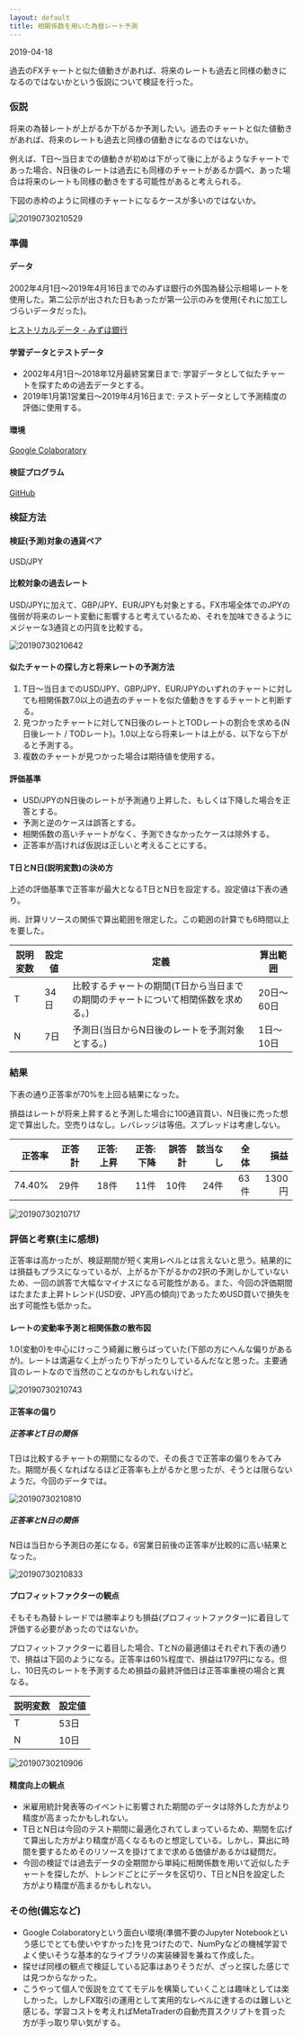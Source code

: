 ```yaml
---
layout: default
title: 相関係数を用いた為替レート予測
---
```


2019-04-18

過去のFXチャートと似た値動きがあれば、将来のレートも過去と同様の動きになるのではないかという仮説について検証を行った。

### 仮説

将来の為替レートが上がるか下がるか予測したい。過去のチャートと似た値動きがあれば、将来のレートも過去と同様の値動きになるのではないか。

例えば、T日～当日までの値動きが初めは下がって後に上がるようなチャートであった場合、N日後のレートは過去にも同様のチャートがあるか調べ、あった場合は将来のレートも同様の動きをする可能性があると考えられる。

下図の赤枠のように同様のチャートになるケースが多いのではないか。

![20190730210529](https://user-images.githubusercontent.com/48476117/79638734-125dd800-81c2-11ea-8ee9-fc3952365b7c.png)

### 準備

#### データ

2002年4月1日～2019年4月16日までのみずほ銀行の外国為替公示相場レートを使用した。第二公示が出された日もあったが第一公示のみを使用(それに加工しづらいデータだった)。

[ヒストリカルデータ - みずほ銀行](https://www.mizuhobank.co.jp/market/historical.html)

#### 学習データとテストデータ

- 2002年4月1日～2018年12月最終営業日まで: 学習データとして似たチャートを探すための過去データとする。
- 2019年1月第1営業日～2019年4月16日まで: テストデータとして予測精度の評価に使用する。

#### 環境

[Google Colaboratory](https://colab.research.google.com/)

#### 検証プログラム

[GitHub](https://github.com/ta9t2/)

### 検証方法

#### 検証(予測)対象の通貨ペア

USD/JPY

#### 比較対象の過去レート

USD/JPYに加えて、GBP/JPY、EUR/JPYも対象とする。FX市場全体でのJPYの強弱が将来のレート変動に影響すると考えているため、それを加味できるようにメジャーな3通貨との円貨を比較する。

![20190730210642](https://user-images.githubusercontent.com/48476117/79638754-20abf400-81c2-11ea-81ec-f4be90fc432a.png)

#### 似たチャートの探し方と将来レートの予測方法

1. T日～当日までのUSD/JPY、GBP/JPY、EUR/JPYのいずれのチャートに対しても相関係数7.0以上の過去のチャートを似た値動きをするチャートと判断する。
1. 見つかったチャートに対してN日後のレートとTODレートの割合を求める(N日後レート / TODレート)。1.0以上なら将来レートは上がる、以下なら下がると予測する。
1. 複数のチャートが見つかった場合は期待値を使用する。

#### 評価基準

- USD/JPYのN日後のレートが予測通り上昇した、もしくは下降した場合を正答とする。
- 予測と逆のケースは誤答とする。
- 相関係数の高いチャートがなく、予測できなかったケースは除外する。
- 正答率が高ければ仮説は正しいと考えることにする。

#### T日とN日(説明変数)の決め方

上述の評価基準で正答率が最大となるT日とN日を設定する。設定値は下表の通り。

尚、計算リソースの関係で算出範囲を限定した。この範囲の計算でも6時間以上を要した。

| 説明変数 | 設定値 | 定義 | 算出範囲 |
|-----------|-----------|-----------|-----------|
| T | 34日 | 比較するチャートの期間(T日から当日までの期間のチャートについて相関係数を求める。) | 20日～60日 |
| N | 7日 | 予測日(当日からN日後のレートを予測対象とする。) | 1日～10日 |

### 結果

下表の通り正答率が70%を上回る結果になった。

損益はレートが将来上昇すると予測した場合に100通貨買い、N日後に売った想定で算出した。空売りはなし。レバレッジは等倍。スプレッドは考慮しない。

| 正答率 | 正答計 | 正答:上昇 | 正答:下降 | 誤答計 | 該当なし | 全体 | 損益 |
|-----------:|-----------:|-----------:|-----------:|-----------:|-----------:|-----------:|-----------:|
| 74.40% | 29件 | 18件 | 11件 | 10件 | 24件 | 63件 | 1300円 |

![20190730210717](https://user-images.githubusercontent.com/48476117/79638787-4e913880-81c2-11ea-9a2c-716a719aa9c2.png)

### 評価と考察(主に感想)

正答率は高かったが、検証期間が短く実用レベルとは言えないと思う。結果的には損益もプラスになっているが、上がるか下がるかの2択の予測しかしていないため、一回の誤答で大幅なマイナスになる可能性がある。また、今回の評価期間はたまたま上昇トレンド(USD安、JPY高の傾向)であったためUSD買いで損失を出す可能性も低かった。

#### レートの変動率予測と相関係数の散布図

1.0(変動0)を中心にけっこう綺麗に散らばっていた(下部の方にへんな偏りがあるが)。レートは満遍なく上がったり下がったりしているんだなと思った。主要通貨のレートなので当然のことなのかもしれないけど。

![20190730210743](https://user-images.githubusercontent.com/48476117/79638793-5ea91800-81c2-11ea-918b-8a9503262b43.png)

#### 正答率の偏り

##### 正答率とT日の関係

T日は比較するチャートの期間になるので、その長さで正答率の偏りをみてみた。期間が長くなればなるほど正答率も上がるかと思ったが、そうとは限らないようだ。今回のデータでは。

![20190730210810](https://user-images.githubusercontent.com/48476117/79638802-6a94da00-81c2-11ea-941d-b4f230b0d9a3.png)

##### 正答率とN日の関係

N日は当日から予測日の差になる。6営業日前後の正答率が比較的に高い結果となった。

![20190730210833](https://user-images.githubusercontent.com/48476117/79638809-76809c00-81c2-11ea-8dd3-4a658fb7458c.png)

#### プロフィットファクターの観点

そもそも為替トレードでは勝率よりも損益(プロフィットファクター)に着目して評価する必要があったのではないか。

プロフィットファクターに着目した場合、TとNの最適値はそれぞれ下表の通りで、損益は下図のようになる。正答率は60%程度で、損益は1797円になる。但し、10日先のレートを予測するため損益の最終評価日は正答率重視の場合と異なる。

| 説明変数 | 設定値 |
|-----------|-----------|
| T | 53日 |
| N | 10日 |

![20190730210906](https://user-images.githubusercontent.com/48476117/79638812-80a29a80-81c2-11ea-9de4-4ac0b3d424dc.png)

#### 精度向上の観点

- 米雇用統計発表等のイベントに影響された期間のデータは除外した方がより精度が高まったかもしれない。
- T日とN日は今回のテスト期間に最適化されてしまっているため、期間を広げて算出した方がより精度が高くなるものと想定している。しかし、算出に時間を要するためそのリソースを掛けてまで求める価値があるかは疑問だ。
- 今回の検証では過去データの全期間から単純に相関係数を用いて近似したチャートを探したが、トレンドごとにデータを区切り、T日とN日を設定した方がより精度が高まるかもしれない。

### その他(備忘など)

- Google Colaboratoryという面白い環境(準備不要のJupyter Notebookという感じでとても使いやすかった)を見つけたので、NumPyなどの機械学習でよく使いそうな基本的なライブラリの実装練習を兼ねて作成した。
- 探せば同様の観点で検証している記事はありそうだが、ざっと探した感じでは見つからなかった。
- こうやって個人で仮説を立ててモデルを構築していくことは趣味としては楽しかった。しかしFX取引の運用として実用的なレベルに達するのは難しいと感じる。学習コストを考えればMetaTraderの自動売買スクリプトを買った方が手っ取り早い気がする。

